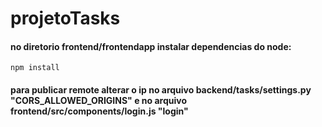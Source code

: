 # projetoTasks

#### no diretorio frontend/frontendapp instalar dependencias do node:

``` npm install ```

#### para publicar remote alterar o ip no arquivo backend/tasks/settings.py "CORS_ALLOWED_ORIGINS" e no arquivo frontend/src/components/login.js "login"